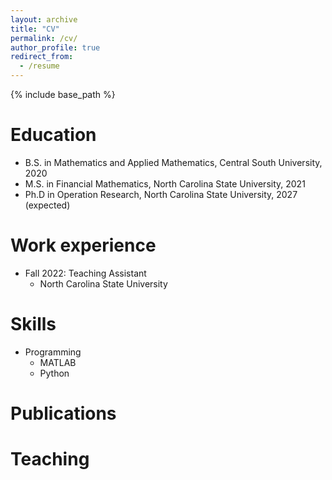 ```yaml
---
layout: archive
title: "CV"
permalink: /cv/
author_profile: true
redirect_from:
  - /resume
---
```


{% include base_path %}

Education
======
* B.S. in Mathematics and Applied Mathematics, Central South University, 2020
* M.S. in Financial Mathematics, North Carolina State University, 2021
* Ph.D in Operation Research, North Carolina State University, 2027 (expected)

Work experience
======
* Fall 2022: Teaching Assistant
  * North Carolina State University

<!---
 * Duties included: Merging pull requests
 * Supervisor: Professor Hub
-->  

Skills
======
* Programming
  * MATLAB
  * Python

Publications
======
<!---
  <ul>{% for post in site.publications %}
    {% include archive-single-cv.html %}
    {% endfor %}</ul>

Talks
======
  <ul>{% for post in site.talks %}
    {% include archive-single-talk-cv.html %}
  {% endfor %}</ul>
-->  

Teaching
======
<!---
%  <ul>{% for post in site.teaching %}
%    {% include archive-single-cv.html %}
%  {% endfor %}</ul>
  
%Service and leadership
%======
%* Currently signed in to 43 different slack teams
-->  
